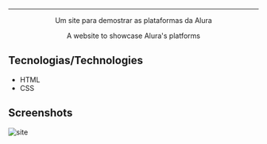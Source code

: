 
<hr>

<p align="center">Um site para demostrar as plataformas da Alura</p>
<p align="center">A website to showcase Alura's platforms<p align="center">

## Tecnologias/Technologies
* HTML
* CSS

## Screenshots
![site](https://github.com/lu-martins/aluraplus/assets/107568709/84cf8d82-9dc2-4cd4-b1ce-4128adc54ddf)
